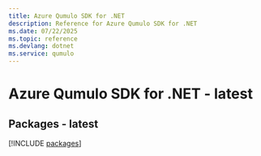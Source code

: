 ```yaml
---
title: Azure Qumulo SDK for .NET
description: Reference for Azure Qumulo SDK for .NET
ms.date: 07/22/2025
ms.topic: reference
ms.devlang: dotnet
ms.service: qumulo
---
```

# Azure Qumulo SDK for .NET - latest
## Packages - latest
[!INCLUDE [packages](qumulo-index.md)]